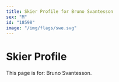 ```yaml
---
title: Skier Profile for Bruno Svantesson
sex: "M"
id: "18598"
image: "/img/flags/swe.svg" 
---
```


# Skier Profile

This page is for: Bruno Svantesson.
    